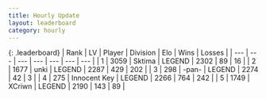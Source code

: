 ```yaml
---
title: Hourly Update
layout: leaderboard
category: hourly
---
```


{: .leaderboard}
| Rank | LV | Player | Division | Elo | Wins | Losses |
| --- | --- | --- | --- | --- | --- | --- |
| <span data-change="0">1</span> | 3059 | <span title="ID: 353063">Sktima</span> | LEGEND | <span data-change="0">2302</span> | <span data-change="0">89</span> | <span data-change="0">16</span> |
| <span data-change="0">2</span> | 1677 | <span title="ID: 692745">unki</span> | LEGEND | <span data-change="0">2287</span> | <span data-change="0">429</span> | <span data-change="0">202</span> |
| <span data-change="1">3</span> | 298 | <span title="ID: 719486">-pan-</span> | LEGEND | <span data-change="0">2274</span> | <span data-change="0">42</span> | <span data-change="0">3</span> |
| <span data-change="-1">4</span> | 275 | <span title="ID: 773025">Innocent Key</span> | LEGEND | <span data-change="-11">2266</span> | <span data-change="1">764</span> | <span data-change="1">242</span> |
| <span data-change="0">5</span> | 1749 | <span title="ID: 448883">XCriwn</span> | LEGEND | <span data-change="-23">2190</span> | <span data-change="1">143</span> | <span data-change="2">89</span> |